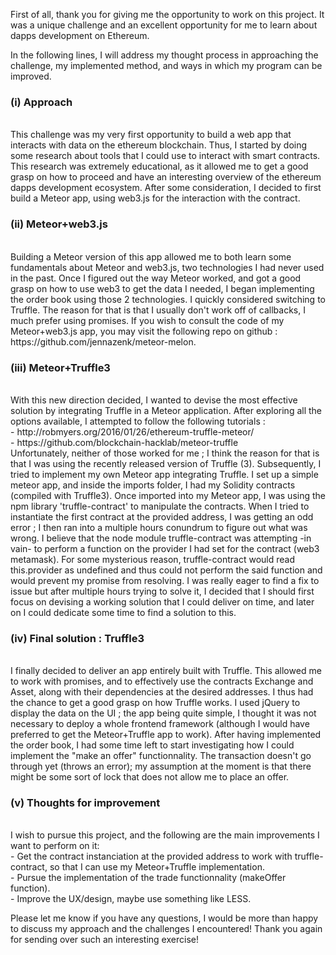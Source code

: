 First of all, thank you for giving me the opportunity to work on this project. It was a unique challenge and an excellent opportunity for me to learn about dapps development on Ethereum. 

In the following lines, I will address my thought process in approaching the challenge, my implemented method, and ways in which my program can be improved. 

<h3>(i) Approach</h3> <br>
This challenge was my very first opportunity to build a web app that interacts with data on the ethereum blockchain. Thus, I started by doing some research about tools that I could use to interact with smart contracts. This research was extremely educational, as it allowed me to get a good grasp on how to proceed and have an interesting overview of the ethereum dapps development ecosystem. After some consideration, I decided to first build a Meteor app, using web3.js for the interaction with the contract. 

<h3>(ii) Meteor+web3.js </h3><br>
Building a Meteor version of this app allowed me to both learn some fundamentals about Meteor and web3.js, two technologies I had never used in the past. Once I figured out the way Meteor worked, and got a good grasp on how to use web3 to get the data I needed, I began implementing the order book using those 2 technologies. I quickly considered switching to Truffle. The reason for that is that I usually don't work off of callbacks, I much prefer using promises. 
If you wish to consult the code of my Meteor+web3.js app, you may visit the following repo on github : https://github.com/jennazenk/meteor-melon.

<h3>(iii) Meteor+Truffle3</h3> <br>
With this new direction decided, I wanted to devise the most effective solution by integrating Truffle in a Meteor application. After exploring all the options available, I attempted to follow the following tutorials :<br>
	- http://robmyers.org/2016/01/26/ethereum-truffle-meteor/<br>
	- https://github.com/blockchain-hacklab/meteor-truffle<br>
Unfortunately, neither of those worked for me ; I think the reason for that is that I was using the recently released version of Truffle (3).
Subsequently, I tried to implement my own Meteor app integrating Truffle. I set up a simple meteor app, and inside the imports folder, I had my Solidity contracts (compiled with Truffle3). Once imported into my Meteor app, I was using the npm library 'truffle-contract' to manipulate the contracts. When I tried to instantiate the first contract at the provided address, I was getting an odd error ; I then ran into a multiple hours conundrum to figure out what was wrong. I believe that the node module truffle-contract was attempting -in vain- to perform a function on the provider I had set for the contract (web3 metamask). For some mysterious reason, truffle-contract would read this.provider as undefined and thus could not perform the said function and would prevent my promise from resolving.
I was really eager to find a fix to issue but after multiple hours trying to solve it, I decided that I should first focus on devising a working solution that I could deliver on time, and later on I could dedicate some time to find a solution to this. 

<h3>(iv) Final solution : Truffle3</h3> <br>
I finally decided to deliver an app entirely built with Truffle. This allowed me to work with promises, and to effectively use the contracts Exchange and Asset, along with their dependencies at the desired addresses. I thus had the chance to get a good grasp on how Truffle works. I used jQuery to display the data on the UI ; the app being quite simple, I thought it was not necessary to deploy a whole frontend framework (although I would have preferred to get the Meteor+Truffle app to work). After having implemented the order book, I had some time left to start investigating how I could implement the "make an offer" functionnality. The transaction doesn't go through yet (throws an error); my assumption at the moment is that there might be some sort of lock that does not allow me to place an offer. 

<h3>(v) Thoughts for improvement</h3> <br>
I wish to pursue this project, and the following are the main improvements I want to perform on it:<br>
	- Get the contract instanciation at the provided address to work with truffle-contract, so that I can use my Meteor+Truffle implementation.<br>
	- Pursue the implementation of the trade functionnality (makeOffer function).<br>
	- Improve the UX/design, maybe use something like LESS. <br>

Please let me know if you have any questions, I would be more than happy to discuss my approach and the challenges I encountered! Thank you again for sending over such an interesting exercise! 









